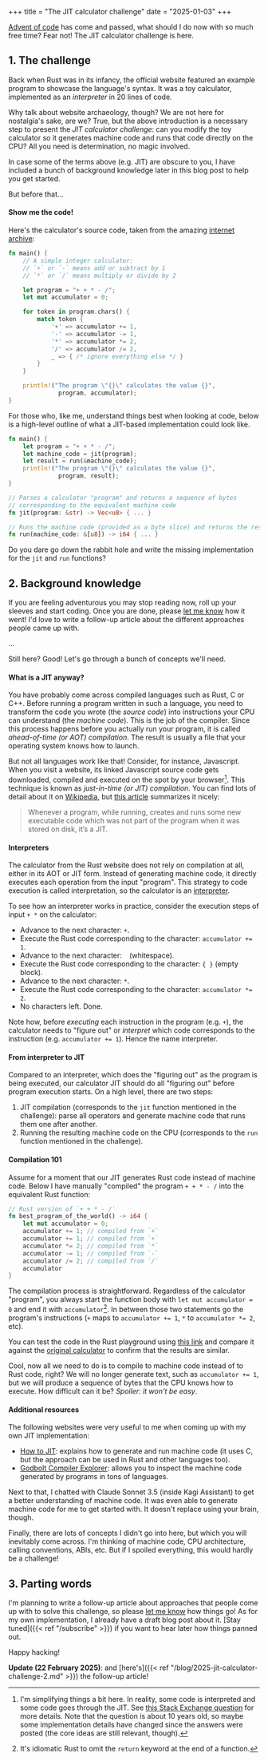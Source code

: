 +++
title = "The JIT calculator challenge"
date = "2025-01-03"
+++

[Advent of code](https://adventofcode.com/) has come and passed, what should I do now with so much free time? Fear not! The JIT calculator challenge is here.

## 1. The challenge

Back when Rust was in its infancy, the official website featured an example program to showcase the language's syntax. It was a toy calculator, implemented as an _interpreter_ in 20 lines of code.

Why talk about website archaeology, though? We are not here for nostalgia's sake, are we? True, but the above introduction is a necessary step to present the _JIT calculator challenge_: can you modify the toy calculator so it generates machine code and runs that code directly on the CPU? All you need is determination, no magic involved.

In case some of the terms above (e.g. JIT) are obscure to you, I have included a bunch of background knowledge later in this blog post to help you get started.

But before that...

#### Show me the code!

Here's the calculator's source code, taken from the amazing [internet archive](https://web.archive.org/web/20150310032544/rust-lang.org):

```rust
fn main() {
    // A simple integer calculator:
    // `+` or `-` means add or subtract by 1
    // `*` or `/` means multiply or divide by 2

    let program = "+ + * - /";
    let mut accumulator = 0;

    for token in program.chars() {
        match token {
            '+' => accumulator += 1,
            '-' => accumulator -= 1,
            '*' => accumulator *= 2,
            '/' => accumulator /= 2,
            _ => { /* ignore everything else */ }
        }
    }

    println!("The program \"{}\" calculates the value {}",
              program, accumulator);
}
```

For those who, like me, understand things best when looking at code, below is a high-level outline of what a JIT-based implementation could look like.

```rust
fn main() {
	let program = "+ + * - /";
	let machine_code = jit(program);
	let result = run(&machine_code);
	println!("The program \"{}\" calculates the value {}",
              program, result);
}

// Parses a calculator "program" and returns a sequence of bytes
// corresponding to the equivalent machine code
fn jit(program: &str) -> Vec<u8> { ... }

// Runs the machine code (provided as a byte slice) and returns the resulting value
fn run(machine_code: &[u8]) -> i64 { ... }
```

Do you dare go down the rabbit hole and write the missing implementation for the `jit` and `run` functions?

## 2. Background knowledge

If you are feeling adventurous you may stop reading now, roll up your sleeves and start coding. Once you are done, please [let me know](&#109;&#97;&#105;&#108;&#116;&#111;&#58;&#97;&#100;&#111;&#108;&#102;&#111;&#64;&#111;&#99;&#104;&#97;&#103;&#97;&#118;&#105;&#97;&#46;&#110;&#108;) how it went! I'd love to write a follow-up article about the different approaches people came up with.

...

Still here? Good! Let's go through a bunch of concepts we'll need.

#### What is a JIT anyway?

You have probably come across compiled languages such as Rust, C or C++. Before running a program written in such a language, you need to transform the code you wrote (the _source code_) into instructions your CPU can understand (the _machine code_). This is the job of the compiler. Since this process happens before you actually run your program, it is called _ahead-of-time (or AOT) compilation_. The result is usually a file that your operating system knows how to launch.

But not all languages work like that! Consider, for instance, Javascript. When you visit a website, its linked Javascript source code gets downloaded, compiled and executed on the spot by your browser[^1]. This technique is known as _just-in-time (or JIT) compilation_. You can find lots of detail about it on [Wikipedia](https://en.wikipedia.org/wiki/Just-in-time_compilation), but [this article](https://eli.thegreenplace.net/2013/11/05/how-to-jit-an-introduction) summarizes it nicely:

> Whenever a program, while running, creates and runs some new executable code which was not part of the program when it was stored on disk, it’s a JIT.
#### Interpreters

The calculator from the Rust website does not rely on compilation at all, either in its AOT or JIT form. Instead of generating machine code, it directly executes each operation from the input "program". This strategy to code execution is called interpretation, so the calculator is an [interpreter](https://en.wikipedia.org/wiki/Interpreter_(computing)).

To see how an interpreter works in practice, consider the execution steps of input `+ *` on the calculator:

- Advance to the next character: `+`.
- Execute the Rust code corresponding to the character: `accumulator += 1`.
- Advance to the next character: ` `&nbsp;(whitespace).
- Execute the Rust code corresponding to the character: `{ }` (empty block).
- Advance to the next character: `*`.
- Execute the Rust code corresponding to the character: `accumulator *= 2`.
- No characters left. Done.

Note how, before _executing_ each instruction in the program (e.g. `+`), the calculator needs to "figure out" or _interpret_ which code corresponds to the instruction (e.g. `accumulator += 1`). Hence the name interpreter.

#### From interpreter to JIT

Compared to an interpreter, which does the "figuring out" as the program is being executed, our calculator JIT should do all "figuring out" before program execution starts. On a high level, there are two steps:

1. JIT compilation (corresponds to the `jit` function mentioned in the challenge): parse all operators and generate machine code that runs them one after another.
2. Running the resulting machine code on the CPU (corresponds to the `run` function mentioned in the challenge).

#### Compilation 101

Assume for a moment that our JIT generates Rust code instead of machine code. Below I have manually "compiled" the program `+ + * - /` into the equivalent Rust function:

```rust
// Rust version of `+ + * - /`
fn best_program_of_the_world() -> i64 {
	let mut accumulator = 0;
	accumulator += 1; // compiled from `+`
	accumulator += 1; // compiled from `+`
	accumulator *= 2; // compiled from `*`
	accumulator -= 1; // compiled from `-`
	accumulator /= 2; // compiled from `/`
	accumulator
}
```

The compilation process is straightforward. Regardless of the calculator "program", you always start the function body with `let mut accumulator = 0` and end it with `accumulator`[^2]. In between those two statements go the program's instructions (`+` maps to `accumulator += 1`, `*` to `accumulator *= 2`, etc).

You can test the code in the Rust playground using [this link](https://play.rust-lang.org/?version=stable&mode=debug&edition=2021&gist=90988caf3eea6b0026cd418c6113ce19) and compare it against the [original calculator](https://play.rust-lang.org/?version=stable&mode=debug&edition=2021&gist=1665ff092e75bee45f543aafaf7f522c) to confirm that the results are similar.

Cool, now all we need to do is to compile to machine code instead of to Rust code, right? We will no longer generate text, such as `accumulator += 1`, but we will produce a sequence of bytes that the CPU knows how to execute. How difficult can it be? _Spoiler: it won't be easy_.

#### Additional resources

The following websites were very useful to me when coming up with my own JIT implementation:

- [How to JIT](https://eli.thegreenplace.net/2013/11/05/how-to-jit-an-introduction): explains how to generate and run machine code (it uses C, but the approach can be used in Rust and other languages too).
- [Godbolt Compiler Explorer](https://godbolt.org/): allows you to inspect the machine code generated by programs in tons of languages.

Next to that, I chatted with Claude Sonnet 3.5 (inside Kagi Assistant) to get a better understanding of machine code. It was even able to generate machine code for me to get started with. It doesn't replace using your brain, though.

Finally, there are lots of concepts I didn't go into here, but which you will inevitably come across. I'm thinking of machine code, CPU architecture, calling conventions, ABIs, etc. But if I spoiled everything, this would hardly be a challenge!

## 3. Parting words

I'm planning to write a follow-up article about approaches that people come up with to solve this challenge, so please [let me know](&#109;&#97;&#105;&#108;&#116;&#111;&#58;&#97;&#100;&#111;&#108;&#102;&#111;&#64;&#111;&#99;&#104;&#97;&#103;&#97;&#118;&#105;&#97;&#46;&#110;&#108;) how things go! As for my own implementation, I already have a draft blog post about it. [Stay tuned]({{< ref "/subscribe" >}}) if you want to hear later how things panned out.

Happy hacking!

__Update (22 February 2025)__: and [here's]({{< ref "/blog/2025-jit-calculator-challenge-2.md" >}}) the follow-up article!

[^1]: I'm simplifying things a bit here. In reality, some code is interpreted and some code goes through the JIT. See [this Stack Exchange question](https://softwareengineering.stackexchange.com/q/291230) for more details. Note that the question is about 10 years old, so maybe some implementation details have changed since the answers were posted (the core ideas are still relevant, though).
[^2]: It's idiomatic Rust to omit the `return` keyword at the end of a function.

